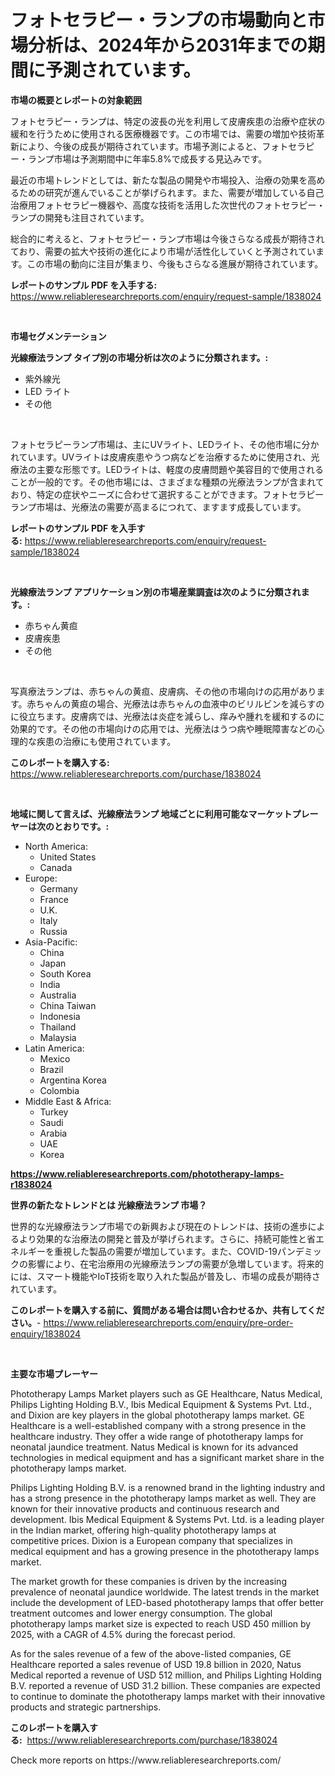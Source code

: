<p><h1>フォトセラピー・ランプの市場動向と市場分析は、2024年から2031年までの期間に予測されています。</h1></p><p><strong>市場の概要とレポートの対象範囲</strong></p>
<p><p>フォトセラピー・ランプは、特定の波長の光を利用して皮膚疾患の治療や症状の緩和を行うために使用される医療機器です。この市場では、需要の増加や技術革新により、今後の成長が期待されています。市場予測によると、フォトセラピー・ランプ市場は予測期間中に年率5.8%で成長する見込みです。</p><p>最近の市場トレンドとしては、新たな製品の開発や市場投入、治療の効果を高めるための研究が進んでいることが挙げられます。また、需要が増加している自己治療用フォトセラピー機器や、高度な技術を活用した次世代のフォトセラピー・ランプの開発も注目されています。</p><p>総合的に考えると、フォトセラピー・ランプ市場は今後さらなる成長が期待されており、需要の拡大や技術の進化により市場が活性化していくと予測されています。この市場の動向に注目が集まり、今後もさらなる進展が期待されています。</p></p>
<p><strong>レポートのサンプル PDF を入手する:</strong> <a href="https://www.reliableresearchreports.com/enquiry/request-sample/1838024">https://www.reliableresearchreports.com/enquiry/request-sample/1838024</a></p>
<p>&nbsp;</p>
<p><strong>市場セグメンテーション</strong></p>
<p><strong>光線療法ランプ タイプ別の市場分析は次のように分類されます。:</strong></p>
<p><ul><li>紫外線光</li><li>LED ライト</li><li>その他</li></ul></p>
<p>&nbsp;</p>
<p><p>フォトセラピーランプ市場は、主にUVライト、LEDライト、その他市場に分かれています。UVライトは皮膚疾患やうつ病などを治療するために使用され、光療法の主要な形態です。LEDライトは、軽度の皮膚問題や美容目的で使用されることが一般的です。その他市場には、さまざまな種類の光療法ランプが含まれており、特定の症状やニーズに合わせて選択することができます。フォトセラピーランプ市場は、光療法の需要が高まるにつれて、ますます成長しています。</p></p>
<p><strong>レポートのサンプル PDF を入手する:</strong>&nbsp;<a href="https://www.reliableresearchreports.com/enquiry/request-sample/1838024">https://www.reliableresearchreports.com/enquiry/request-sample/1838024</a></p>
<p>&nbsp;</p>
<p><strong> 光線療法ランプ アプリケーション別の市場産業調査は次のように分類されます。:</strong></p>
<p><ul><li>赤ちゃん黄疸</li><li>皮膚疾患</li><li>その他</li></ul></p>
<p>&nbsp;</p>
<p><p>写真療法ランプは、赤ちゃんの黄疸、皮膚病、その他の市場向けの応用があります。赤ちゃんの黄疸の場合、光療法は赤ちゃんの血液中のビリルビンを減らすのに役立ちます。皮膚病では、光療法は炎症を減らし、痒みや腫れを緩和するのに効果的です。その他の市場向けの応用では、光療法はうつ病や睡眠障害などの心理的な疾患の治療にも使用されています。</p></p>
<p><strong>このレポートを購入する:</strong>&nbsp; <a href="https://www.reliableresearchreports.com/purchase/1838024">https://www.reliableresearchreports.com/purchase/1838024</a></p>
<p>&nbsp;</p>
<p><strong>地域に関して言えば、光線療法ランプ 地域ごとに利用可能なマーケットプレーヤーは次のとおりです。:</strong></p>
<p><ul>
    <li>
        North America:
        <ul>
            <li>United States</li>
            <li>Canada</li>
        </ul>
    </li>
    <li>
        Europe:
        <ul>
            <li>Germany</li>
            <li>France</li>
            <li>U.K.</li>
            <li>Italy</li>
            <li>Russia</li>
        </ul>
    </li>
    <li>
        Asia-Pacific:
        <ul>
            <li>China</li>
            <li>Japan</li>
            <li>South Korea</li>
            <li>India</li>
            <li>Australia</li>
            <li>China Taiwan</li>
            <li>Indonesia</li>
            <li>Thailand</li>
            <li>Malaysia</li>
        </ul>
    </li>
    <li>
        Latin America:
        <ul>
            <li>Mexico</li>
            <li>Brazil</li>
            <li>Argentina Korea</li>
            <li>Colombia</li>
        </ul>
    </li>
    <li>
        Middle East & Africa:
        <ul>
            <li>Turkey</li>
            <li>Saudi</li>
            <li>Arabia</li>
            <li>UAE</li>
            <li>Korea</li>
        </ul>
    </li>
    </ul></p>
<p><strong><a href="https://www.reliableresearchreports.com/phototherapy-lamps-r1838024">https://www.reliableresearchreports.com/phototherapy-lamps-r1838024</a></strong>&nbsp;</p>
<p><strong>世界の新たなトレンドとは 光線療法ランプ 市場？</strong></p>
<p><p>世界的な光線療法ランプ市場での新興および現在のトレンドは、技術の進歩によるより効果的な治療法の開発と普及が挙げられます。さらに、持続可能性と省エネルギーを重視した製品の需要が増加しています。また、COVID-19パンデミックの影響により、在宅治療用の光線療法ランプの需要が急増しています。将来的には、スマート機能やIoT技術を取り入れた製品が普及し、市場の成長が期待されています。</p></p>
<p><strong>このレポートを購入する前に、質問がある場合は問い合わせるか、共有してください。</strong>- <a href="https://www.reliableresearchreports.com/enquiry/pre-order-enquiry/1838024">https://www.reliableresearchreports.com/enquiry/pre-order-enquiry/1838024</a></p>
<p>&nbsp;</p>
<p><strong>主要な市場プレーヤー</strong></p>
<p><p>Phototherapy Lamps Market players such as GE Healthcare, Natus Medical, Philips Lighting Holding B.V., Ibis Medical Equipment & Systems Pvt. Ltd., and Dixion are key players in the global phototherapy lamps market. GE Healthcare is a well-established company with a strong presence in the healthcare industry. They offer a wide range of phototherapy lamps for neonatal jaundice treatment. Natus Medical is known for its advanced technologies in medical equipment and has a significant market share in the phototherapy lamps market.</p><p>Philips Lighting Holding B.V. is a renowned brand in the lighting industry and has a strong presence in the phototherapy lamps market as well. They are known for their innovative products and continuous research and development. Ibis Medical Equipment & Systems Pvt. Ltd. is a leading player in the Indian market, offering high-quality phototherapy lamps at competitive prices. Dixion is a European company that specializes in medical equipment and has a growing presence in the phototherapy lamps market.</p><p>The market growth for these companies is driven by the increasing prevalence of neonatal jaundice worldwide. The latest trends in the market include the development of LED-based phototherapy lamps that offer better treatment outcomes and lower energy consumption. The global phototherapy lamps market size is expected to reach USD 450 million by 2025, with a CAGR of 4.5% during the forecast period.</p><p>As for the sales revenue of a few of the above-listed companies, GE Healthcare reported a sales revenue of USD 19.8 billion in 2020, Natus Medical reported a revenue of USD 512 million, and Philips Lighting Holding B.V. reported a revenue of USD 31.2 billion. These companies are expected to continue to dominate the phototherapy lamps market with their innovative products and strategic partnerships.</p></p>
<p><strong>このレポートを購入する:</strong>&nbsp;&nbsp;<a href="https://www.reliableresearchreports.com/purchase/1838024">https://www.reliableresearchreports.com/purchase/1838024</a></p>
<p>Check more reports on https://www.reliableresearchreports.com/</p>
